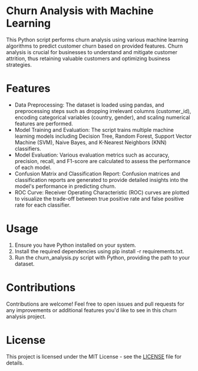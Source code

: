Churn Analysis with Machine Learning
=======
This Python script performs churn analysis using various machine learning algorithms to predict customer churn based on provided features. Churn analysis is crucial for businesses to understand and mitigate customer attrition, thus retaining valuable customers and optimizing business strategies.

Features
=====
+ Data Preprocessing: The dataset is loaded using pandas, and preprocessing steps such as dropping irrelevant columns (customer_id), encoding categorical variables (country, gender), and scaling numerical features are performed.
+ Model Training and Evaluation: The script trains multiple machine learning models including Decision Tree, Random Forest, Support Vector Machine (SVM), Naive Bayes, and K-Nearest Neighbors (KNN) classifiers.
+ Model Evaluation: Various evaluation metrics such as accuracy, precision, recall, and F1-score are calculated to assess the performance of each model.
+ Confusion Matrix and Classification Report: Confusion matrices and classification reports are generated to provide detailed insights into the model's performance in predicting churn.
+ ROC Curve: Receiver Operating Characteristic (ROC) curves are plotted to visualize the trade-off between true positive rate and false positive rate for each classifier.

Usage
====
1. Ensure you have Python installed on your system.
2. Install the required dependencies using pip install -r requirements.txt.
3. Run the churn_analysis.py script with Python, providing the path to your dataset.

Contributions
=====
Contributions are welcome! Feel free to open issues and pull requests for any improvements or additional features you'd like to see in this churn analysis project.

License
====
This project is licensed under the MIT License - see the [LICENSE](license) file for details.
